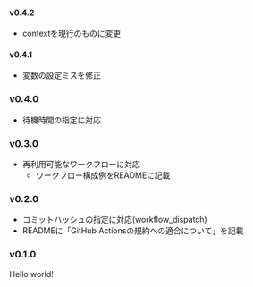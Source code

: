 #### v0.4.2
- contextを現行のものに変更

#### v0.4.1
- 変数の設定ミスを修正

### v0.4.0
- 待機時間の指定に対応

### v0.3.0
- 再利用可能なワークフローに対応
  - ワークフロー構成例をREADMEに記載

### v0.2.0
- コミットハッシュの指定に対応(workflow_dispatch)
- READMEに「GitHub Actionsの規約への適合について」を記載

### v0.1.0
Hello world!
